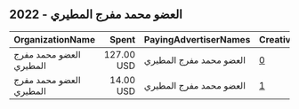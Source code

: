 ## 2022 - العضو محمد مفرج المطيري 
|OrganizationName|Spent|PayingAdvertiserNames|CreativeUrls|Impressions|Genders|AgeBrackets|CountryCodes|BillingAddresses|CandidateBallotInformation|
|:---|---:|:---|:---|---:|:---|:---|:---|:---|:---|
|العضو محمد مفرج المطيري|127.00 USD|العضو محمد مفرج المطيري|[0](https://www.snap.com/political-ads/asset/92effe1e04e83922f10bed12f636dade60176932fca35ece13af2e643ade30f3?mediaType=jpeg)|46,896||18+|kuwait|"شرحبيل,حولي,60000,KW"||
|العضو محمد مفرج المطيري|14.00 USD|العضو محمد مفرج المطيري|[1](https://www.snap.com/political-ads/asset/8151fa3b73f6c194913853c2c8bde9c04d3b419781ec8f891b68deacdb8f4064?mediaType=png)|6,711|||kuwait|"شرحبيل,حولي,60000,KW"||
